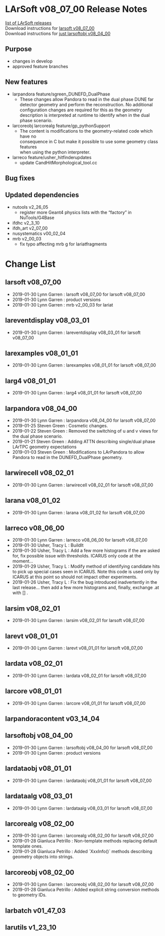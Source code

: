 # LArSoft v08_07_00 Release Notes



[list of LArSoft releases](LArSoft_release_list)  
Download instructions for [larsoft v08_07_00](https://scisoft.fnal.gov/scisoft/bundles/larsoft/v08_07_00/larsoft-v08_07_00.html)  
Download instructions for [just larsoftobj v08_04_00](https://scisoft.fnal.gov/scisoft/bundles/larsoftobj/v08_04_00/larsoftobj-v08_04_00.html)

## Purpose

-   changes in develop
-   approved feature branches

## New features

-   larpandora feature/sgreen_DUNEFD_DualPhase
    -   These changes allow Pandora to read in the dual phase DUNE far detector geometry and perform the reconstruction. No additional configuration changes are required for this as the geometry description is interpreted at runtime to identify when in the dual phase scenario.
-   larcoreobj larcorealg feature/gp_pythonSupport
    -   The content is modifications to the geometry-related code which have no  
        consequence in C but make it possible to use some geometry class features  
        when using the python interpreter.
-   larreco feature/usher_hitfinderupdates
    -   update CandHitMorphological_tool.cc

## Bug fixes

## Updated dependencies

-   nutools v2_26_05
    -   register more Geant4 physics lists with the “factory” in NuTools/G4Base
-   ifdhc v2_3_10
-   ifdh_art v2_07_00
-   nusystematics v00_02_04
-   mrb v2_00_03
    -   fix typo affecting mrb g for lariatfragments

# Change List

## larsoft v08_07_00

-   2019-01-30 Lynn Garren : larsoft v08_07_00 for larsoft v08_07_00
-   2019-01-30 Lynn Garren : product versions
-   2019-01-30 Lynn Garren : mrb v2_00_03 for lariat

## lareventdisplay v08_03_01

-   2019-01-30 Lynn Garren : lareventdisplay v08_03_01 for larsoft v08_07_00

## larexamples v08_01_01

-   2019-01-30 Lynn Garren : larexamples v08_01_01 for larsoft v08_07_00

## larg4 v08_01_01

-   2019-01-30 Lynn Garren : larg4 v08_01_01 for larsoft v08_07_00

## larpandora v08_04_00

-   2019-01-30 Lynn Garren : larpandora v08_04_00 for larsoft v08_07_00
-   2019-01-25 Steven Green : Cosmetic changes.
-   2019-01-22 Steven Green : Removed the switching of u and v views for the dual phase scenario.
-   2019-01-21 Steven Green : Adding ATTN describing single/dual phase LArTPC geometry expectations
-   2019-01-03 Steven Green : Modifications to LArPandora to allow Pandora to read in the DUNEFD_DualPhase geometry.

## larwirecell v08_02_01

-   2019-01-30 Lynn Garren : larwirecell v08_02_01 for larsoft v08_07_00

## larana v08_01_02

-   2019-01-30 Lynn Garren : larana v08_01_02 for larsoft v08_07_00

## larreco v08_06_00

-   2019-01-30 Lynn Garren : larreco v08_06_00 for larsoft v08_07_00
-   2019-01-30 Usher, Tracy L : BuildIt
-   2019-01-30 Usher, Tracy L : Add a few more histograms if the are asked for, fix possible issue with thresholds. ICARUS only code at the moment…
-   2019-01-29 Usher, Tracy L : Modify method of identifying candidate hits to pick up special cases seen in ICARUS. Note this code is used only by ICARUS at this point so should not impact other experiments.
-   2019-01-26 Usher, Tracy L : Fix the bug introduced inadvertently in the last release… then add a few more histograms and, finally, exchange .at with \[\] .

## larsim v08_02_01

-   2019-01-30 Lynn Garren : larsim v08_02_01 for larsoft v08_07_00

## larevt v08_01_01

-   2019-01-30 Lynn Garren : larevt v08_01_01 for larsoft v08_07_00

## lardata v08_02_01

-   2019-01-30 Lynn Garren : lardata v08_02_01 for larsoft v08_07_00

## larcore v08_01_01

-   2019-01-30 Lynn Garren : larcore v08_01_01 for larsoft v08_07_00

## larpandoracontent v03_14_04

## larsoftobj v08_04_00

-   2019-01-30 Lynn Garren : larsoftobj v08_04_00 for larsoft v08_07_00
-   2019-01-30 Lynn Garren : product versions

## lardataobj v08_01_01

-   2019-01-30 Lynn Garren : lardataobj v08_01_01 for larsoft v08_07_00

## lardataalg v08_03_01

-   2019-01-30 Lynn Garren : lardataalg v08_03_01 for larsoft v08_07_00

## larcorealg v08_02_00

-   2019-01-30 Lynn Garren : larcorealg v08_02_00 for larsoft v08_07_00
-   2019-01-28 Gianluca Petrillo : Non-template methods replacing default template ones.
-   2019-01-28 Gianluca Petrillo : Added \`XxxInfo()\` methods describing geometry objects into strings.

## larcoreobj v08_02_00

-   2019-01-30 Lynn Garren : larcoreobj v08_02_00 for larsoft v08_07_00
-   2019-01-28 Gianluca Petrillo : Added explicit string conversion methods to geometry IDs.

## larbatch v01_47_03

## larutils v1_23_10
